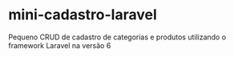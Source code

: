 # mini-cadastro-laravel
Pequeno CRUD de cadastro de categorias e produtos utilizando o framework Laravel na versão 6
